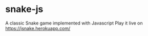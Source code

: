# snake-js
A classic Snake game implemented with Javascript
Play it live on https://jsnake.herokuapp.com/

